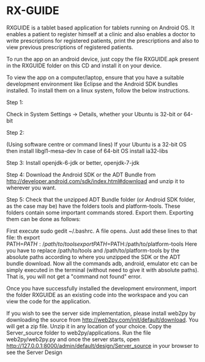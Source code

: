 # RX-GUIDE
RXGUIDE is a tablet based application for tablets running on Android OS. It enables a patient to register himself at a clinic and also enables a doctor to write prescriptions for registered patients, print the prescriptions and also to view previous prescriptions of registered patients.

To run the app on an android device, just copy the file RXGUIDE.apk present in the RXGUIDE folder on this CD and install it on your device.

To view the app on a computer/laptop, ensure that you have a suitable development environment like Eclipse and the Android SDK bundles installed.
To install them on a linux system, follow the below instructions.

Step 1:

Check in System Settings -> Details, whether your Ubuntu is 32-bit or 64-bit

Step 2:

(Using software centre or command lines) If your Ubuntu is a 32-bit OS then install libgl1-mesa-dev 
In case of 64-bit OS install ia32-libs

Step 3: Install openjdk-6-jdk or better, openjdk-7-jdk

Step 4: Download the Android SDK or the ADT Bundle from http://developer.android.com/sdk/index.html#download and unzip it to wherever you want.

Step 5: Check that the unzipped ADT Bundle folder (or Android SDK folder, as the case may be) have the folders tools and platform-tools. These folders contain some important commands stored. Export them. Exporting them can be done as follows:

First execute sudo gedit ~/.bashrc. A file opens. Just add these lines to that file:
th
export PATH=$PATH:/path/to/tools
export PATH=$PATH:/path/to/platform-tools
Here you have to replace /path/to/tools and /path/to/platform-tools by the absolute paths according to where you unzipped the SDK or the ADT bundle download. Now all the commands adb, android, emulator etc can be simply executed in the terminal (without need to give it with absolute paths). That is, you will not get a "command not found" error.

Once you have successfully installed the development environment, import the folder RXGUIDE as an existing code into the workspace and you can view the code for the application.

If you wish to see the server side implementation, please install web2py by downloading the source from http://web2py.com/init/default/download. You will get a zip file.
Unzip it in any location of your choice. Copy the Server_source folder to web2py/applications.
Run the file web2py/web2py.py and once the server starts, open http://127.0.0.1:8000/admin/default/design/Server_source in your browser to see the Server Design
